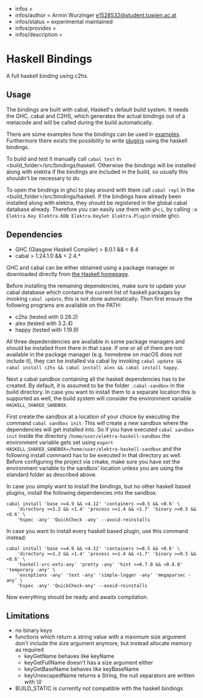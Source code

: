 - infos =
- infos/author = Armin Wurzinger <e1528532@student.tuwien.ac.at>
- infos/status = experimental maintained
- infos/provides =
- infos/description =

# Haskell Bindings
A full haskell binding using c2hs.

## Usage
The bindings are built with cabal, Haskell's default build system. It needs the 
GHC, cabal and C2HS, which generates the actual bindings out of a metacode and 
will be called during the build automatically.

There are some examples how the bindings can be used in
[examples](examples/). Furthermore there exists the possibility 
to write [plugins](/src/plugins/haskell/) using the haskell bindings.

To build and test it manually call `cabal test` in <build_folder>/src/bindings/haskell.
Otherwise the bindings will be installed along with elektra if the bindings are included 
in the build, so usually this shouldn't be necessary to do.

To open the bindings in ghci to play around with them call
`cabal repl` in the <build_folder>/src/bindings/haskell. 
If the bindings have already been installed along with elektra, they should be 
registered in the global cabal database already. Therefore you can easily use 
them with `ghci`, by calling `:m Elektra.Key Elektra.KDB Elektra.KeySet Elektra.Plugin`
inside ghci.

## Dependencies

- GHC (Glasgow Haskell Compiler) > 8.0.1 && < 8.4
- cabal > 1.24.1.0 && < 2.4.*

GHC and cabal can be either obtained using a package manager or downloaded directly
from [the Haskell homepage](https://www.haskell.org/platform/). 

Before installing the remaining dependencies, make sure to update your cabal database
which contains the current list of haskell packages by invoking `cabal update`, this
is not done automatically. Then first ensure the following programs are available on
the PATH:

- c2hs (tested with 0.28.2)
- alex (tested with 3.2.4)
- happy (tested with 1.19.9)

All three depedendencies are available in some package managers and should be installed from 
there in that case. If one or all of them are not available in the package manager 
(e.g. homebrew on macOS does not include it), they can be installed via cabal by invoking 
`cabal update && cabal install c2hs && cabal install alex && cabal install happy`.

Next a cabal sandbox containing all the haskell dependencies has to be created. By 
default, it is assumed to be the folder `.cabal-sandbox` in the build directory.
In case you want to install them to a separate location this is supported as well,
the build system will consider the environment variable `HASKELL_SHARED_SANDBOX`.

First create the sandbox at a location of your choice by executing the command 
`cabal sandbox init`. This will create a new sandbox where the
dependencies will get installed into. So if you have executed `cabal sandbox init` inside
the directory `/home/user/elektra-haskell-sandbox` the environment variable gets set using
`export HASKELL_SHARED_SANDBOX=/home/user/elektra-haskell-sandbox` and the following
install command has to be executed in that directory as well.
Before configuring the project via cmake, make sure you have set the environment variable 
to the sandbox' location unless you are using the standard folder as described above.

In case you simply want to install the bindings, but no other haskell based plugins, 
install the following dependencies into the sandbox.

```
cabal install 'base >=4.9 && <4.12' 'containers >=0.5 && <0.6' \
	'directory >=1.2 && <1.4' 'process >=1.4 && <1.7' 'binary >=0.5 && <0.6' \
	'hspec -any' 'QuickCheck -any' --avoid-reinstalls
```

In case you want to install every haskell based plugin, use this command instead:

```
cabal install 'base >=4.9 && <4.12' 'containers >=0.5 && <0.6' \
	'directory >=1.2 && <1.4' 'process >=1.4 && <1.7' 'binary >=0.5 && <0.6' \
	'haskell-src-exts-any' 'pretty -any' 'hint >=0.7.0 && <0.8.0' 'temporary -any' \
	'exceptions -any' 'text -any' 'simple-logger -any' 'megaparsec -any' \
	'hspec -any' 'QuickCheck-any' --avoid-reinstalls
```

Now everything should be ready and awaits compilation.

## Limitations

- no binary keys
- functions which return a string value with a maximum size argument don't 
  include the size argument anymore, but instead allocate memory as required
  	- keyGetName behaves like keyName
  	- keyGetFullName doesn't has a size argument either
  	- keyGetBaseName behaves like keyBaseName
  	- keyUnescapedName returns a String, the null separators are written with \0
- BUILD_STATIC is currently not compatible with the haskell bindings
